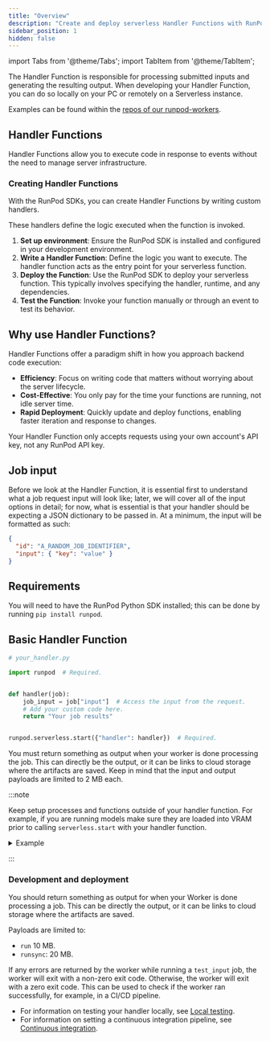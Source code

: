 ```yaml
---
title: "Overview"
description: "Create and deploy serverless Handler Functions with RunPod, processing submitted inputs and generating output without managing server infrastructure, ideal for efficient, cost-effective, and rapid deployment of code."
sidebar_position: 1
hidden: false
---
```


import Tabs from '@theme/Tabs';
import TabItem from '@theme/TabItem';

The Handler Function is responsible for processing submitted inputs and generating the resulting output. When developing your Handler Function, you can do so locally on your PC or remotely on a Serverless instance.

Examples can be found within the [repos of our runpod-workers](https://github.com/orgs/runpod-workers/repositories).

## Handler Functions

Handler Functions allow you to execute code in response to events without the need to manage server infrastructure.

### Creating Handler Functions

With the RunPod SDKs, you can create Handler Functions by writing custom handlers.

These handlers define the logic executed when the function is invoked.

1. **Set up environment**: Ensure the RunPod SDK is installed and configured in your development environment.
2. **Write a Handler Function**: Define the logic you want to execute.
   The handler function acts as the entry point for your serverless function.
3. **Deploy the Function**: Use the RunPod SDK to deploy your serverless function.
   This typically involves specifying the handler, runtime, and any dependencies.
4. **Test the Function**: Invoke your function manually or through an event to test its behavior.

## Why use Handler Functions?

Handler Functions offer a paradigm shift in how you approach backend code execution:

- **Efficiency**: Focus on writing code that matters without worrying about the server lifecycle.
- **Cost-Effective**: You only pay for the time your functions are running, not idle server time.
- **Rapid Deployment**: Quickly update and deploy functions, enabling faster iteration and response to changes.

Your Handler Function only accepts requests using your own account's API key, not any RunPod API key.

## Job input

Before we look at the Handler Function, it is essential first to understand what a job request input will look like; later, we will cover all of the input options in detail; for now, what is essential is that your handler should be expecting a JSON dictionary to be passed in. At a minimum, the input will be formatted as such:

```json
{
  "id": "A_RANDOM_JOB_IDENTIFIER",
  "input": { "key": "value" }
}
```

## Requirements

You will need to have the RunPod Python SDK installed; this can be done by running `pip install runpod`.

## Basic Handler Function

```python
# your_handler.py

import runpod  # Required.


def handler(job):
    job_input = job["input"]  # Access the input from the request.
    # Add your custom code here.
    return "Your job results"


runpod.serverless.start({"handler": handler})  # Required.
```

You must return something as output when your worker is done processing the job.
This can directly be the output, or it can be links to cloud storage where the artifacts are saved.
Keep in mind that the input and output payloads are limited to 2 MB each.

:::note

Keep setup processes and functions outside of your handler function. For example, if you are running models make sure they are loaded into VRAM prior to calling `serverless.start` with your handler function.

<details>
  <summary>Example</summary>
<Tabs>
  <TabItem value="python" label="Python" default>

The following is an example of loading the model outside of the handler.

```python
import runpod
import torch
from transformers import AutoModelForSequenceClassification, AutoTokenizer

# Load model and tokenizer outside the handler
model_name = "distilbert-base-uncased-finetuned-sst-2-english"
tokenizer = AutoTokenizer.from_pretrained(model_name)
model = AutoModelForSequenceClassification.from_pretrained(model_name)

# Move model to GPU if available
device = torch.device("cuda" if torch.cuda.is_available() else "cpu")
model.to(device)


def handler(event):
    # Extract text from the event
    input_data = event.get("input", {})
    text = input_data.get("prompt", "")

    # Tokenize and prepare input
    inputs = tokenizer(text, return_tensors="pt", truncation=True, padding=True).to(
        device
    )

    # Perform inference
    with torch.no_grad():
        outputs = model(**inputs)

    # Process outputs
    logits = outputs.logits
    predicted_class = torch.argmax(logits, dim=1).item()

    # Return result
    return {
        "sentiment": "positive" if predicted_class == 1 else "negative",
        "confidence": float(torch.softmax(logits, dim=1)[0][predicted_class].item()),
    }


runpod.serverless.start({"handler": handler})
```

</TabItem>
  <TabItem value="cli" label="CLI">

The following is an example of the input command.

```command
python your_handler.py --test_input '{"input": {"prompt": "The quick brown fox jumps"}}'
```

</TabItem>
</Tabs>

</details>

:::

### Development and deployment

You should return something as output for when your Worker is done processing a job.
This can be directly the output, or it can be links to cloud storage where the artifacts are saved.

Payloads are limited to:

- `run` 10 MB.
- `runsync`: 20 MB.

If any errors are returned by the worker while running a `test_input` job, the worker will exit with a non-zero exit code.
Otherwise, the worker will exit with a zero exit code.
This can be used to check if the worker ran successfully, for example, in a CI/CD pipeline.

- For information on testing your handler locally, see [Local testing](/serverless/development/local-testing).
- For information on setting a continuous integration pipeline, see [Continuous integration](/serverless/workers/deploy).

